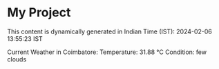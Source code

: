 # My Project

This content is dynamically generated in Indian Time (IST): 2024-02-06 13:55:23 IST


Current Weather in Coimbatore:
Temperature: 31.88 °C
Condition: few clouds
